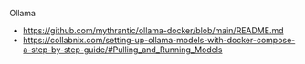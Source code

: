 Ollama
- https://github.com/mythrantic/ollama-docker/blob/main/README.md
- https://collabnix.com/setting-up-ollama-models-with-docker-compose-a-step-by-step-guide/#Pulling_and_Running_Models

